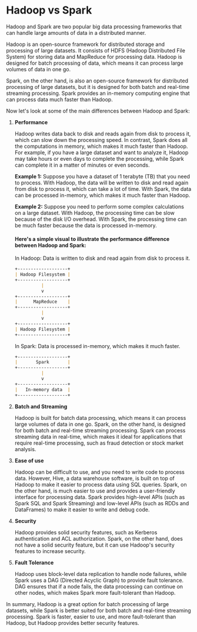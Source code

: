 # Hadoop vs Spark

Hadoop and Spark are two popular big data processing frameworks that can handle large amounts of data in a distributed manner.

Hadoop is an open-source framework for distributed storage and processing of large datasets. It consists of HDFS (Hadoop Distributed File System) for storing data and MapReduce for processing data. Hadoop is designed for batch processing of data, which means it can process large volumes of data in one go.

Spark, on the other hand, is also an open-source framework for distributed processing of large datasets, but it is designed for both batch and real-time streaming processing. Spark provides an in-memory computing engine that can process data much faster than Hadoop.

Now let's look at some of the main differences between Hadoop and Spark:

1. **Performance**

   Hadoop writes data back to disk and reads again from disk to process it, which can slow down the processing speed. In contrast, Spark does all the computations in memory, which makes it much faster than Hadoop. For example, if you have a large dataset and want to analyze it, Hadoop may take hours or even days to complete the processing, while Spark can complete it in a matter of minutes or even seconds.

   **Example 1:** Suppose you have a dataset of 1 terabyte (TB) that you need to process. With Hadoop, the data will be written to disk and read again from disk to process it, which can take a lot of time. With Spark, the data can be processed in-memory, which makes it much faster than Hadoop.

   **Example 2:** Suppose you need to perform some complex calculations on a large dataset. With Hadoop, the processing time can be slow because of the disk I/O overhead. With Spark, the processing time can be much faster because the data is processed in-memory.

   #### Here's a simple visual to illustrate the performance difference between Hadoop and Spark:
   In Hadoop: Data is written to disk and read again from disk to process it.
   ```md
   +-------------------+
   | Hadoop Filesystem |
   +-------------------+
             |
             v
   +-------------------+
   |      MapReduce    |
   +-------------------+
             |
             v
   +-------------------+
   | Hadoop Filesystem |
   +-------------------+
   ```
   In Spark: Data is processed in-memory, which makes it much faster.
   ```md
   +-------------------+
   |       Spark       |
   +-------------------+
             |
             v
   +-------------------+
   |   In-memory data  |
   +-------------------+
   ```

2. **Batch and Streaming**

   Hadoop is built for batch data processing, which means it can process large volumes of data in one go. Spark, on the other hand, is designed for both batch and real-time streaming processing. Spark can process streaming data in real-time, which makes it ideal for applications that require real-time processing, such as fraud detection or stock market analysis.

3. **Ease of use**

   Hadoop can be difficult to use, and you need to write code to process data. However, Hive, a data warehouse software, is built on top of Hadoop to make it easier to process data using SQL queries. Spark, on the other hand, is much easier to use and provides a user-friendly interface for processing data. Spark provides high-level APIs (such as Spark SQL and Spark Streaming) and low-level APIs (such as RDDs and DataFrames) to make it easier to write and debug code.

4. **Security**

   Hadoop provides solid security features, such as Kerberos authentication and ACL authorization. Spark, on the other hand, does not have a solid security feature, but it can use Hadoop's security features to increase security.

5. **Fault Tolerance**

   Hadoop uses block-level data replication to handle node failures, while Spark uses a DAG (Directed Acyclic Graph) to provide fault tolerance. DAG ensures that if a node fails, the data processing can continue on other nodes, which makes Spark more fault-tolerant than Hadoop.

In summary, Hadoop is a great option for batch processing of large datasets, while Spark is better suited for both batch and real-time streaming processing. Spark is faster, easier to use, and more fault-tolerant than Hadoop, but Hadoop provides better security features.
